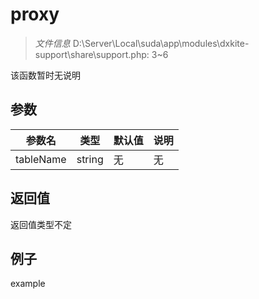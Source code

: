# proxy



> *文件信息* D:\Server\Local\suda\app\modules\dxkite-support\share\support.php: 3~6

该函数暂时无说明

## 参数


| 参数名 | 类型 | 默认值 | 说明 |
|--------|-----|-------|-------|
| tableName |  string | 无 | 无 |



## 返回值

返回值类型不定


## 例子

example